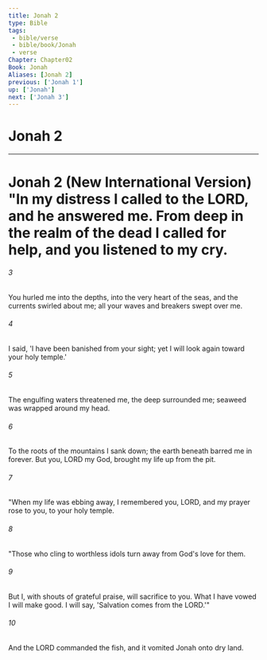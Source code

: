 ```yaml
---
title: Jonah 2
type: Bible
tags:
 - bible/verse
 - bible/book/Jonah
 - verse
Chapter: Chapter02
Book: Jonah
Aliases: [Jonah 2]
previous: ['Jonah 1']
up: ['Jonah']
next: ['Jonah 3']
---
```

# Jonah 2

***
# Jonah 2 (New International Version) "In my distress I called to the LORD, and he answered me. From deep in the realm of the dead I called for help, and you listened to my cry. 

###### 3 
You hurled me into the depths, into the very heart of the seas, and the currents swirled about me; all your waves and breakers swept over me. 

###### 4 
I said, 'I have been banished from your sight; yet I will look again toward your holy temple.' 

###### 5 
The engulfing waters threatened me, the deep surrounded me; seaweed was wrapped around my head. 

###### 6 
To the roots of the mountains I sank down; the earth beneath barred me in forever. But you, LORD my God, brought my life up from the pit. 

###### 7 
"When my life was ebbing away, I remembered you, LORD, and my prayer rose to you, to your holy temple. 

###### 8 
"Those who cling to worthless idols turn away from God's love for them. 

###### 9 
But I, with shouts of grateful praise, will sacrifice to you. What I have vowed I will make good. I will say, 'Salvation comes from the LORD.'" 

###### 10 
And the LORD commanded the fish, and it vomited Jonah onto dry land. 
